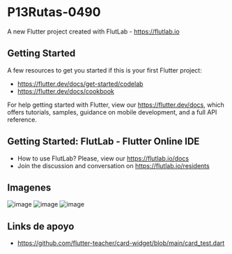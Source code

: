 # P13Rutas-0490

A new Flutter project created with FlutLab - https://flutlab.io

## Getting Started

A few resources to get you started if this is your first Flutter project:

- https://flutter.dev/docs/get-started/codelab
- https://flutter.dev/docs/cookbook

For help getting started with Flutter, view our
https://flutter.dev/docs, which offers tutorials,
samples, guidance on mobile development, and a full API reference.

## Getting Started: FlutLab - Flutter Online IDE

- How to use FlutLab? Please, view our https://flutlab.io/docs
- Join the discussion and conversation on https://flutlab.io/residents

## Imagenes
![image](https://github.com/LGonzalezMendoza/Act14-ios/assets/143547970/791904db-1f43-4b82-b7ac-a4f73f54294a)
![image](https://github.com/LGonzalezMendoza/Act14-ios/assets/143547970/95754679-d77f-4211-9fd0-156e8b47f5ce)
![image](https://github.com/LGonzalezMendoza/Act14-ios/assets/143547970/2b7bb761-456f-4aea-8213-a9c71e84b89c)



## Links de apoyo
- https://github.com/flutter-teacher/card-widget/blob/main/card_test.dart

